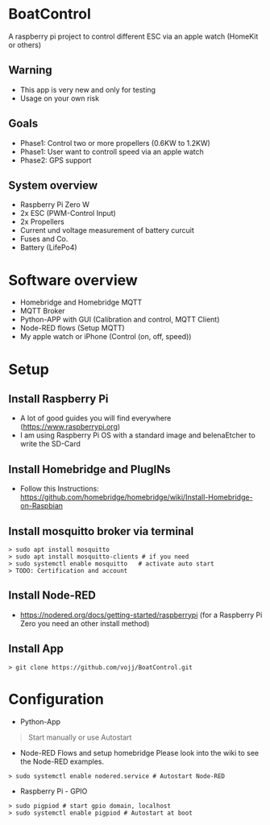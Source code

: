 # BoatControl
A raspberry pi project to control different ESC via an apple watch (HomeKit or others)

## Warning
* This app is very new and only for testing
* Usage on your own risk

## Goals
* Phase1: Control two or more propellers (0.6KW to 1.2KW)
* Phase1: User want to controll speed via an apple watch
* Phase2: GPS support

## System overview
* Raspberry Pi Zero W
* 2x ESC (PWM-Control Input)
* 2x Propellers
* Current und voltage measurement of battery curcuit
* Fuses and Co.
* Battery (LifePo4)

# Software overview
* Homebridge and Homebridge MQTT
* MQTT Broker
* Python-APP with GUI (Calibration and control, MQTT Client)
* Node-RED flows (Setup MQTT)
* My apple watch or iPhone (Control (on, off, speed))

# Setup
## Install Raspberry Pi
* A lot of good guides you will find everywhere (https://www.raspberrypi.org)
* I am using Raspberry Pi OS with a standard image and belenaEtcher to write the SD-Card

## Install Homebridge and PlugINs
* Follow this Instructions: https://github.com/homebridge/homebridge/wiki/Install-Homebridge-on-Raspbian

## Install mosquitto broker via terminal
```
> sudo apt install mosquitto
> sudo apt install mosquitto-clients # if you need
> sudo systemctl enable mosquitto   # activate auto start
> TODO: Certification and account
```

## Install Node-RED
* https://nodered.org/docs/getting-started/raspberrypi (for a Raspberry Pi Zero you need an other install method)

## Install App
```
> git clone https://github.com/vojj/BoatControl.git
```

# Configuration
* Python-App
> Start manually or use Autostart

* Node-RED Flows and setup homebridge
Please look into the wiki to see the Node-RED examples.
```
> sudo systemctl enable nodered.service # Autostart Node-RED
```

* Raspberry Pi - GPIO
```
> sudo pigpiod # start gpio domain, localhost
> sudo systemctl enable pigpiod # Autostart at boot
```
